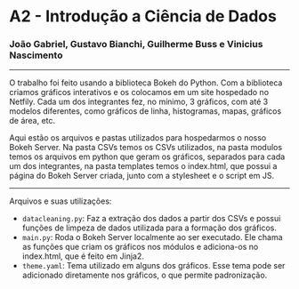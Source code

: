 # A2 - Introdução a Ciência de Dados

### João Gabriel, Gustavo Bianchi, Guilherme Buss e Vinicius Nascimento

---

O trabalho foi feito usando a biblioteca Bokeh do Python. Com a biblioteca criamos gráficos interativos e os colocamos em um site hospedado no Netfily. Cada um dos integrantes fez, no mínimo, 3 gráficos, com até 3 modelos diferentes, como gráficos de linha, histogramas, mapas, gráficos de área, etc.

Aqui estão os arquivos e pastas utilizados para hospedarmos o nosso Bokeh Server. Na pasta CSVs temos os CSVs utilizados, na pasta modulos temos os arquivos em python que geram os gráficos, separados para cada um dos integrantes, na pasta templates temos o index.html, que possui a página do Bokeh Server criada, junto com a stylesheet e o script em JS.

---

Arquivos e suas utilizações:

- `datacleaning.py`: Faz a extração dos dados a partir dos CSVs e possui funções de limpeza de dados utilizada para a formação dos gráficos.
- `main.py`: Roda o Bokeh Server localmente ao ser executado. Ele chama as funções que criam os gráficos nos módulos e adiciona-os no index.html, que é feito em Jinja2.
- `theme.yaml`: Tema utilizado em alguns dos gráficos. Esse tema pode ser adicionado diretamente nos gráficos, o que permite padronização.

